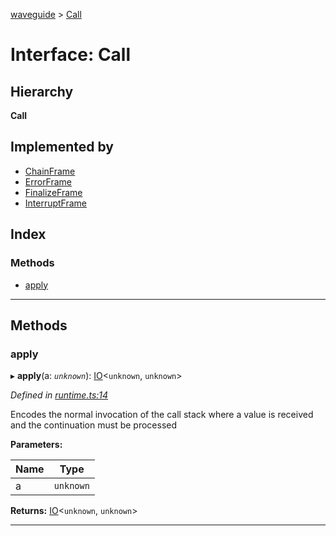[waveguide](../README.md) > [Call](../interfaces/call.md)

# Interface: Call

## Hierarchy

**Call**

## Implemented by

* [ChainFrame](../classes/chainframe.md)
* [ErrorFrame](../classes/errorframe.md)
* [FinalizeFrame](../classes/finalizeframe.md)
* [InterruptFrame](../classes/interruptframe.md)

## Index

### Methods

* [apply](call.md#apply)

---

## Methods

<a id="apply"></a>

###  apply

▸ **apply**(a: *`unknown`*): [IO](../classes/io.md)<`unknown`, `unknown`>

*Defined in [runtime.ts:14](https://github.com/rzeigler/waveguide/blob/c6446d5/packages/waveguide/src/runtime.ts#L14)*

Encodes the normal invocation of the call stack where a value is received and the continuation must be processed

**Parameters:**

| Name | Type |
| ------ | ------ |
| a | `unknown` |

**Returns:** [IO](../classes/io.md)<`unknown`, `unknown`>

___


